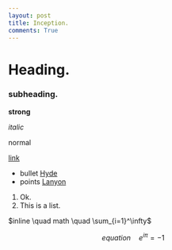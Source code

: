 ```yaml
---
layout: post
title: Inception.
comments: True
---
```

Heading.  
====

### subheading.

**strong**

*italic*

normal

[link](http://jekyllrb.com)

* bullet [Hyde](http://hyde.getpoole.com)
* points [Lanyon](http://lanyon.getpoole.com)

1. Ok.
2. This is a list.

$inline \quad math \quad \sum_{i=1}^\infty$

$$equation \quad e^{i \pi}=-1$$
